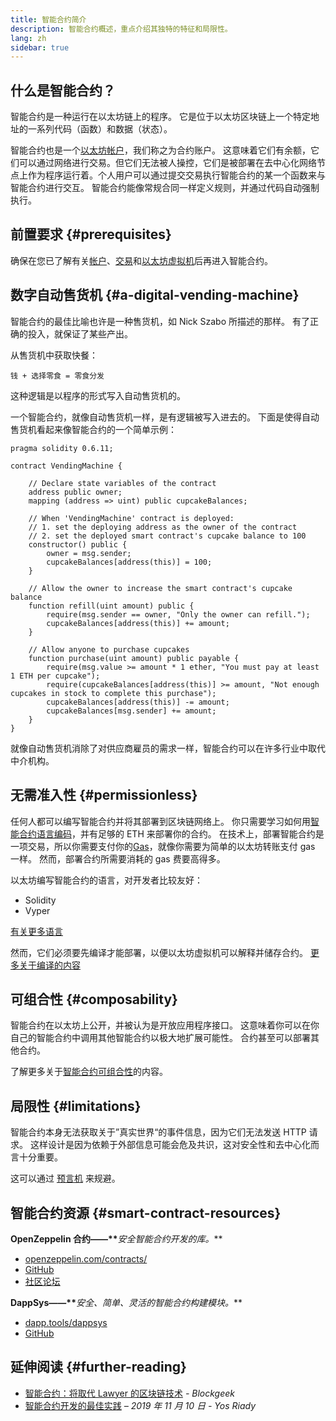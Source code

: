 ```yaml
---
title: 智能合约简介
description: 智能合约概述，重点介绍其独特的特征和局限性。
lang: zh
sidebar: true
---
```


## 什么是智能合约？

智能合约是一种运行在以太坊链上的程序。 它是位于以太坊区块链上一个特定地址的一系列代码（函数）和数据（状态）。

智能合约也是一个[以太坊帐户](/developers/docs/accounts/)，我们称之为合约账户。 这意味着它们有余额，它们可以通过网络进行交易。但它们无法被人操控，它们是被部署在去中心化网络节点上作为程序运行着。个人用户可以通过提交交易执行智能合约的某一个函数来与智能合约进行交互。 智能合约能像常规合同一样定义规则，并通过代码自动强制执行。

## 前置要求 {#prerequisites}

确保在您已了解有关[帐户](/developers/docs/accounts/)、[交易](/developers/docs/transactions/)和[以太坊虚拟机](/developers/docs/evm/)后再进入智能合约。

## 数字自动售货机 {#a-digital-vending-machine}

智能合约的最佳比喻也许是一种售货机，如 Nick Szabo 所描述的那样。 有了正确的投入，就保证了某些产出。

从售货机中获取快餐：

```
钱 + 选择零食 = 零食分发
```

这种逻辑是以程序的形式写入自动售货机的。

一个智能合约，就像自动售货机一样，是有逻辑被写入进去的。 下面是使得自动售货机看起来像智能合约的一个简单示例：

```solidity
pragma solidity 0.6.11;

contract VendingMachine {

    // Declare state variables of the contract
    address public owner;
    mapping (address => uint) public cupcakeBalances;

    // When 'VendingMachine' contract is deployed:
    // 1. set the deploying address as the owner of the contract
    // 2. set the deployed smart contract's cupcake balance to 100
    constructor() public {
        owner = msg.sender;
        cupcakeBalances[address(this)] = 100;
    }

    // Allow the owner to increase the smart contract's cupcake balance
    function refill(uint amount) public {
        require(msg.sender == owner, "Only the owner can refill.");
        cupcakeBalances[address(this)] += amount;
    }

    // Allow anyone to purchase cupcakes
    function purchase(uint amount) public payable {
        require(msg.value >= amount * 1 ether, "You must pay at least 1 ETH per cupcake");
        require(cupcakeBalances[address(this)] >= amount, "Not enough cupcakes in stock to complete this purchase");
        cupcakeBalances[address(this)] -= amount;
        cupcakeBalances[msg.sender] += amount;
    }
}
```

就像自动售货机消除了对供应商雇员的需求一样，智能合约可以在许多行业中取代中介机构。

## 无需准入性 {#permissionless}

任何人都可以编写智能合约并将其部署到区块链网络上。 你只需要学习如何用[智能合约语言编码](/developers/docs/smart-contracts/languages/)，并有足够的 ETH 来部署你的合约。 在技术上，部署智能合约是一项交易，所以你需要支付你的[Gas](/developers/docs/gas/)，就像你需要为简单的以太坊转账支付 gas 一样。 然而，部署合约所需要消耗的 gas 费要高得多。

以太坊编写智能合约的语言，对开发者比较友好：

- Solidity
- Vyper

[有关更多语言](/developers/docs/smart-contracts/languages/)

然而，它们必须要先编译才能部署，以便以太坊虚拟机可以解释并储存合约。 [更多关于编译的内容](/developers/docs/smart-contracts/compiling/)

## 可组合性 {#composability}

智能合约在以太坊上公开，并被认为是开放应用程序接口。 这意味着你可以在你自己的智能合约中调用其他智能合约以极大地扩展可能性。 合约甚至可以部署其他合约。

了解更多关于[智能合约可组合性](/developers/docs/smart-contracts/composability/)的内容。

## 局限性 {#limitations}

智能合约本身无法获取关于”真实世界“的事件信息，因为它们无法发送 HTTP 请求。 这样设计是因为依赖于外部信息可能会危及共识，这对安全性和去中心化而言十分重要。

这可以通过 [预言机](/developers/docs/oracles/) 来规避。

## 智能合约资源 {#smart-contract-resources}

**OpenZeppelin 合约——\*\***_安全智能合约开发的库。_\*\*

- [openzeppelin.com/contracts/](https://openzeppelin.com/contracts/)
- [GitHub](https://github.com/OpenZeppelin/openzeppelin-contracts)
- [社区论坛](https://forum.openzeppelin.com/c/general/16)

**DappSys——\*\***_安全、简单、灵活的智能合约构建模块。_\*\*

- [dapp.tools/dappsys](https://dapp.tools/dappsys/)
- [GitHub](https://github.com/dapphub/dappsys)

## 延伸阅读 {#further-reading}

- [智能合约：将取代 Lawyer 的区块链技术](https://blockgeeks.com/guides/smart-contracts/) _- Blockgeek_
- [智能合约开发的最佳实践](https://yos.io/2019/11/10/smart-contract-development-best-practices/) _– 2019 年 11 月 10 日 - Yos Riady_
